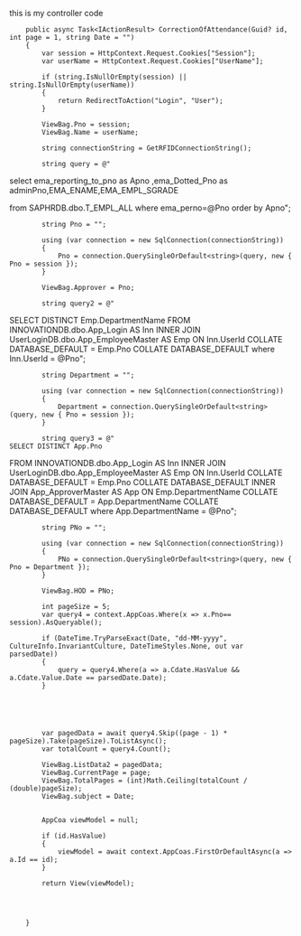 this is my controller code 

        public async Task<IActionResult> CorrectionOfAttendance(Guid? id, int page = 1, string Date = "")
        {
            var session = HttpContext.Request.Cookies["Session"];
            var userName = HttpContext.Request.Cookies["UserName"];

            if (string.IsNullOrEmpty(session) || string.IsNullOrEmpty(userName))
            {
                return RedirectToAction("Login", "User");
            }

            ViewBag.Pno = session;
            ViewBag.Name = userName;

            string connectionString = GetRFIDConnectionString();

            string query = @"
select ema_reporting_to_pno as Apno ,ema_Dotted_Pno as adminPno,EMA_ENAME,EMA_EMPL_SGRADE 

from SAPHRDB.dbo.T_EMPL_ALL where ema_perno=@Pno order by Apno";

            string Pno = "";

            using (var connection = new SqlConnection(connectionString))
            {
                Pno = connection.QuerySingleOrDefault<string>(query, new { Pno = session });
            }

            ViewBag.Approver = Pno;

            string query2 = @"
SELECT DISTINCT Emp.DepartmentName
FROM INNOVATIONDB.dbo.App_Login AS Inn
INNER JOIN UserLoginDB.dbo.App_EmployeeMaster AS Emp
    ON Inn.UserId COLLATE DATABASE_DEFAULT = Emp.Pno COLLATE DATABASE_DEFAULT
    where Inn.UserId = @Pno";

            string Department = "";

            using (var connection = new SqlConnection(connectionString))
            {
                Department = connection.QuerySingleOrDefault<string>(query, new { Pno = session });
            }

            string query3 = @"
    SELECT DISTINCT App.Pno
FROM INNOVATIONDB.dbo.App_Login AS Inn
INNER JOIN UserLoginDB.dbo.App_EmployeeMaster AS Emp
    ON Inn.UserId COLLATE DATABASE_DEFAULT = Emp.Pno COLLATE DATABASE_DEFAULT
INNER JOIN App_ApproverMaster AS App
    ON Emp.DepartmentName COLLATE DATABASE_DEFAULT = App.DepartmentName COLLATE DATABASE_DEFAULT
where App.DepartmentName = @Pno";

            string PNo = "";

            using (var connection = new SqlConnection(connectionString))
            {
                PNo = connection.QuerySingleOrDefault<string>(query, new { Pno = Department });
            }

            ViewBag.HOD = PNo;

            int pageSize = 5;
            var query4 = context.AppCoas.Where(x => x.Pno== session).AsQueryable();

            if (DateTime.TryParseExact(Date, "dd-MM-yyyy", CultureInfo.InvariantCulture, DateTimeStyles.None, out var parsedDate))
            {
                query = query4.Where(a => a.Cdate.HasValue && a.Cdate.Value.Date == parsedDate.Date);
            }





            var pagedData = await query4.Skip((page - 1) * pageSize).Take(pageSize).ToListAsync();
            var totalCount = query4.Count();

            ViewBag.ListData2 = pagedData;
            ViewBag.CurrentPage = page;
            ViewBag.TotalPages = (int)Math.Ceiling(totalCount / (double)pageSize);
            ViewBag.subject = Date;


            AppCoa viewModel = null;

            if (id.HasValue)
            {
                viewModel = await context.AppCoas.FirstOrDefaultAsync(a => a.Id == id);
            }

            return View(viewModel);



            
        }
